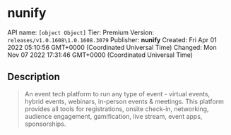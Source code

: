 # nunify
API name: `[object Object]`
Tier: Premium
Version: `releases/v1.0.1608\1.0.1608.3079`
Publisher: **nunify**
Created: Fri Apr 01 2022 05:10:56 GMT+0000 (Coordinated Universal Time)
Changed: Mon Nov 07 2022 17:31:46 GMT+0000 (Coordinated Universal Time)

## Description
> An event tech platform to run any type of event - virtual events, hybrid events, webinars, in-person events & meetings. This platform provides all tools  for registrations, onsite check-in, networking, audience engagement, gamification, live stream, event apps, sponsorships.
